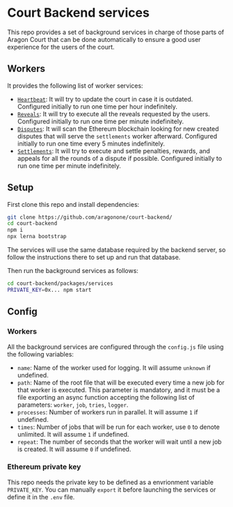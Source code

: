 # Court Backend services

This repo provides a set of background services in charge of those parts of Aragon Court that can be done automatically to ensure a good user experience for the users of the court.

## Workers

It provides the following list of worker services:
- [`Heartbeat`](./src/workers/heartbeat.js): It will try to update the court in case it is outdated. Configured initially to run one time per hour indefinitely.
- [`Reveals`](./src/workers/reveal.js): It will try to execute all the reveals requested by the users. Configured initially to run one time per minute indefinitely.
- [`Disputes`](./src/workers/disputes.js): It will scan the Ethereum blockchain looking for new created disputes that will serve the `settlements` worker afterward. Configured initially to run one time every 5 minutes indefinitely.
- [`Settlements`](./src/workers/settlements.js): It will try to execute and settle penalties, rewards, and appeals for all the rounds of a dispute if possible. Configured initially to run one time per minute indefinitely.

## Setup

First clone this repo and install dependencies:

````bash
git clone https://github.com/aragonone/court-backend/
cd court-backend
npm i
npx lerna bootstrap
````

The services will use the same database required by the backend server, so follow the instructions there to set up and run that database.

Then run the background services as follows:

```bash
cd court-backend/packages/services
PRIVATE_KEY=0x... npm start
```

## Config

### Workers

All the background services are configured through the `config.js` file using the following variables:
- `name`: Name of the worker used for logging. It will assume `unknown` if undefined.
- `path`: Name of the root file that will be executed every time a new job for that worker is executed. This parameter is mandatory, and it must be a file exporting an async function accepting the following list of parameters: `worker`, `job`, `tries`, `logger`.
- `processes`: Number of workers run in parallel. It will assume `1` if undefined.
- `times`: Number of jobs that will be run for each worker, use `0` to denote unlimited. It will assume `1` if undefined.
- `repeat`: The number of seconds that the worker will wait until a new job is created. It will assume `0` if undefined.

### Ethereum private key

This repo needs the private key to be defined as a envrionment variable `PRIVATE_KEY`. You can manually `export` it before launching the services or define it in the `.env` file.

